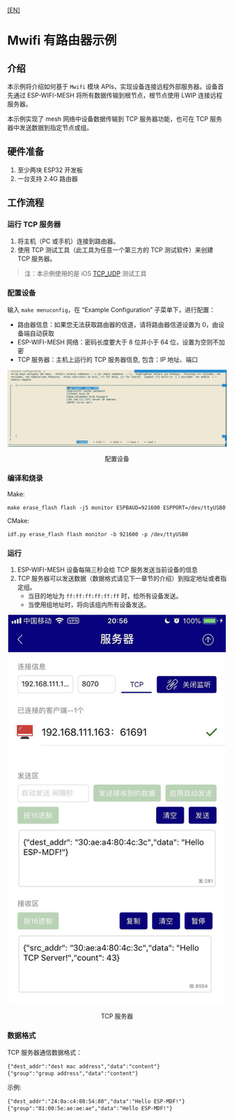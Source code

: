 [[EN]](./README.md)

# Mwifi 有路由器示例

## 介绍

本示例将介绍如何基于 `Mwifi` 模块 APIs，实现设备连接远程外部服务器。设备首先通过 ESP-WIFI-MESH 将所有数据传输到根节点，根节点使用 LWIP 连接远程服务器。

本示例实现了 mesh 网络中设备数据传输到 TCP 服务器功能，也可在 TCP 服务器中发送数据到指定节点或组。

## 硬件准备

1. 至少两块 ESP32 开发板
2. 一台支持 2.4G 路由器

## 工作流程

### 运行 TCP 服务器

1. 将主机（PC 或手机）连接到路由器。
2. 使用 TCP 测试工具（此工具为任意一个第三方的 TCP 测试软件）来创建 TCP 服务器。

> 注：本示例使用的是 iOS [TCP_UDP](https://itunes.apple.com/cn/app/tcp-udp%E8%B0%83%E8%AF%95%E5%B7%A5%E5%85%B7/id1437239406?mt=8) 测试工具

### 配置设备

输入 `make menuconfig`，在 “Example Configuration” 子菜单下，进行配置：

 * 路由器信息：如果您无法获取路由器的信道，请将路由器信道设置为 0，由设备端自动获取
 * ESP-WIFI-MESH 网络：密码长度要大于 8 位并小于 64 位，设置为空则不加密
 * TCP 服务器：主机上运行的 TCP 服务器信息, 包含：IP 地址、端口

<div align=center>
<img src="device_config.png"  width="800">
<p> 配置设备 </p>
</div>

### 编译和烧录

Make:
```shell
make erase_flash flash -j5 monitor ESPBAUD=921600 ESPPORT=/dev/ttyUSB0
```

CMake:
```shell
idf.py erase_flash flash monitor -b 921600 -p /dev/ttyUSB0
```

### 运行

1. ESP-WIFI-MESH 设备每隔三秒会给 TCP 服务发送当前设备的信息
2. TCP 服务器可以发送数据（数据格式请见下一章节的介绍）到指定地址或者指定组。
	- 当目的地址为 `ff:ff:ff:ff:ff:ff` 时，给所有设备发送。
	- 当使用组地址时，将向该组内所有设备发送。

<div align=center>
<img src="tcp_server.png"  width="500">
<p> TCP 服务器 </p>
</div>

### 数据格式

TCP 服务器通信数据格式：
```
{"dest_addr":"dest mac address","data":"content"}
{"group":"group address","data":"content"}
```

示例:
```
{"dest_addr":"24:0a:c4:08:54:80","data":"Hello ESP-MDF!"}
{"group":"01:00:5e:ae:ae:ae","data":"Hello ESP-MDF!"}
```
